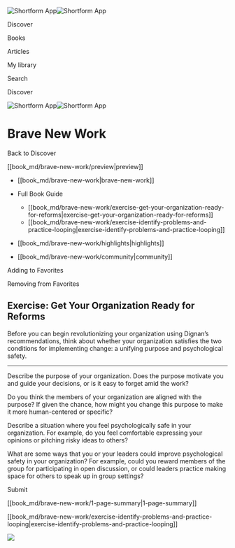 ![Shortform App](/img/logo.36a2399e.svg)![Shortform App](/img/logo-dark.70c1b072.svg)

Discover

Books

Articles

My library

Search

Discover

![Shortform App](/img/logo.36a2399e.svg)![Shortform App](/img/logo-dark.70c1b072.svg)

# Brave New Work

Back to Discover

[[book_md/brave-new-work/preview|preview]]

  * [[book_md/brave-new-work|brave-new-work]]
  * Full Book Guide

    * [[book_md/brave-new-work/exercise-get-your-organization-ready-for-reforms|exercise-get-your-organization-ready-for-reforms]]
    * [[book_md/brave-new-work/exercise-identify-problems-and-practice-looping|exercise-identify-problems-and-practice-looping]]
  * [[book_md/brave-new-work/highlights|highlights]]
  * [[book_md/brave-new-work/community|community]]



Adding to Favorites 

Removing from Favorites 

## Exercise: Get Your Organization Ready for Reforms

Before you can begin revolutionizing your organization using Dignan’s recommendations, think about whether your organization satisfies the two conditions for implementing change: a unifying purpose and psychological safety.

* * *

Describe the purpose of your organization. Does the purpose motivate you and guide your decisions, or is it easy to forget amid the work?

Do you think the members of your organization are aligned with the purpose? If given the chance, how might you change this purpose to make it more human-centered or specific?

Describe a situation where you feel psychologically safe in your organization. For example, do you feel comfortable expressing your opinions or pitching risky ideas to others?

What are some ways that you or your leaders could improve psychological safety in your organization? For example, could you reward members of the group for participating in open discussion, or could leaders practice making space for others to speak up in group settings?

Submit 

[[book_md/brave-new-work/1-page-summary|1-page-summary]]

[[book_md/brave-new-work/exercise-identify-problems-and-practice-looping|exercise-identify-problems-and-practice-looping]]

![](https://bat.bing.com/action/0?ti=56018282&Ver=2&mid=17cf4059-55ee-4e71-b442-f69e35ac4549&sid=49fff5b0636c11eeb9c611038afc8668&vid=4a005010636c11ee80c703d4c4a7acd5&vids=0&msclkid=N&pi=0&lg=en-US&sw=800&sh=600&sc=24&nwd=1&tl=Shortform%20%7C%20Book&p=https%3A%2F%2Fwww.shortform.com%2Fapp%2Fbook%2Fbrave-new-work%2Fexercise-get-your-organization-ready-for-reforms&r=&lt=429&evt=pageLoad&sv=1&rn=664666)
